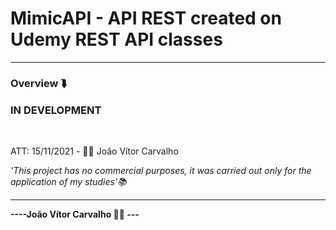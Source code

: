 # MimicAPI - API REST created on Udemy REST API classes
<hr>

<h3>Overview ⮯</h3>
<h3>IN DEVELOPMENT</h3>

<br>
<p>ATT: 15/11/2021 - 👨‍💻 João Vítor Carvalho</p>
<em>'This project has no commercial purposes, it was carried out only for the application of my studies'📚</em>
<hr>
<strong>----João Vítor Carvalho 👨‍💻 ---</strong>
